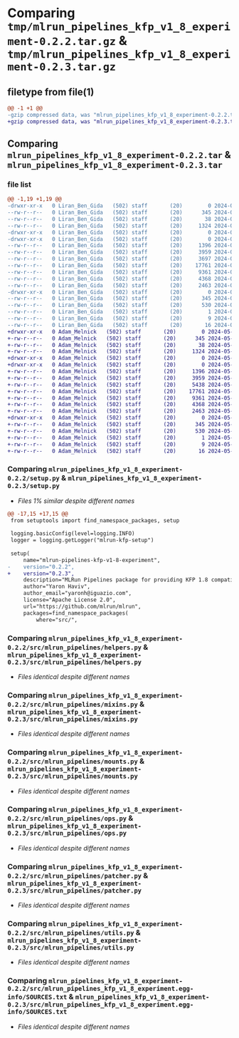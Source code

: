 # Comparing `tmp/mlrun_pipelines_kfp_v1_8_experiment-0.2.2.tar.gz` & `tmp/mlrun_pipelines_kfp_v1_8_experiment-0.2.3.tar.gz`

## filetype from file(1)

```diff
@@ -1 +1 @@
-gzip compressed data, was "mlrun_pipelines_kfp_v1_8_experiment-0.2.2.tar", last modified: Wed May 15 20:16:49 2024, max compression
+gzip compressed data, was "mlrun_pipelines_kfp_v1_8_experiment-0.2.3.tar", last modified: Mon May 20 13:41:04 2024, max compression
```

## Comparing `mlrun_pipelines_kfp_v1_8_experiment-0.2.2.tar` & `mlrun_pipelines_kfp_v1_8_experiment-0.2.3.tar`

### file list

```diff
@@ -1,19 +1,19 @@
-drwxr-xr-x   0 Liran_Ben_Gida   (502) staff       (20)        0 2024-05-15 20:16:49.352038 mlrun_pipelines_kfp_v1_8_experiment-0.2.2/
--rw-r--r--   0 Liran_Ben_Gida   (502) staff       (20)      345 2024-05-15 20:16:49.347912 mlrun_pipelines_kfp_v1_8_experiment-0.2.2/PKG-INFO
--rw-r--r--   0 Liran_Ben_Gida   (502) staff       (20)       38 2024-05-15 20:16:49.352148 mlrun_pipelines_kfp_v1_8_experiment-0.2.2/setup.cfg
--rw-r--r--   0 Liran_Ben_Gida   (502) staff       (20)     1324 2024-05-15 20:13:34.000000 mlrun_pipelines_kfp_v1_8_experiment-0.2.2/setup.py
-drwxr-xr-x   0 Liran_Ben_Gida   (502) staff       (20)        0 2024-05-15 20:16:49.304436 mlrun_pipelines_kfp_v1_8_experiment-0.2.2/src/
-drwxr-xr-x   0 Liran_Ben_Gida   (502) staff       (20)        0 2024-05-15 20:16:49.313725 mlrun_pipelines_kfp_v1_8_experiment-0.2.2/src/mlrun_pipelines/
--rw-r--r--   0 Liran_Ben_Gida   (502) staff       (20)     1396 2024-05-15 19:52:10.000000 mlrun_pipelines_kfp_v1_8_experiment-0.2.2/src/mlrun_pipelines/helpers.py
--rw-r--r--   0 Liran_Ben_Gida   (502) staff       (20)     3959 2024-05-15 20:13:05.000000 mlrun_pipelines_kfp_v1_8_experiment-0.2.2/src/mlrun_pipelines/mixins.py
--rw-r--r--   0 Liran_Ben_Gida   (502) staff       (20)     3697 2024-05-15 20:13:05.000000 mlrun_pipelines_kfp_v1_8_experiment-0.2.2/src/mlrun_pipelines/models.py
--rw-r--r--   0 Liran_Ben_Gida   (502) staff       (20)    17761 2024-05-15 20:13:05.000000 mlrun_pipelines_kfp_v1_8_experiment-0.2.2/src/mlrun_pipelines/mounts.py
--rw-r--r--   0 Liran_Ben_Gida   (502) staff       (20)     9361 2024-05-15 20:13:54.000000 mlrun_pipelines_kfp_v1_8_experiment-0.2.2/src/mlrun_pipelines/ops.py
--rw-r--r--   0 Liran_Ben_Gida   (502) staff       (20)     4368 2024-05-15 20:13:05.000000 mlrun_pipelines_kfp_v1_8_experiment-0.2.2/src/mlrun_pipelines/patcher.py
--rw-r--r--   0 Liran_Ben_Gida   (502) staff       (20)     2463 2024-05-15 20:13:05.000000 mlrun_pipelines_kfp_v1_8_experiment-0.2.2/src/mlrun_pipelines/utils.py
-drwxr-xr-x   0 Liran_Ben_Gida   (502) staff       (20)        0 2024-05-15 20:16:49.347222 mlrun_pipelines_kfp_v1_8_experiment-0.2.2/src/mlrun_pipelines_kfp_v1_8_experiment.egg-info/
--rw-r--r--   0 Liran_Ben_Gida   (502) staff       (20)      345 2024-05-15 20:16:49.000000 mlrun_pipelines_kfp_v1_8_experiment-0.2.2/src/mlrun_pipelines_kfp_v1_8_experiment.egg-info/PKG-INFO
--rw-r--r--   0 Liran_Ben_Gida   (502) staff       (20)      530 2024-05-15 20:16:49.000000 mlrun_pipelines_kfp_v1_8_experiment-0.2.2/src/mlrun_pipelines_kfp_v1_8_experiment.egg-info/SOURCES.txt
--rw-r--r--   0 Liran_Ben_Gida   (502) staff       (20)        1 2024-05-15 20:16:49.000000 mlrun_pipelines_kfp_v1_8_experiment-0.2.2/src/mlrun_pipelines_kfp_v1_8_experiment.egg-info/dependency_links.txt
--rw-r--r--   0 Liran_Ben_Gida   (502) staff       (20)        9 2024-05-15 20:16:49.000000 mlrun_pipelines_kfp_v1_8_experiment-0.2.2/src/mlrun_pipelines_kfp_v1_8_experiment.egg-info/requires.txt
--rw-r--r--   0 Liran_Ben_Gida   (502) staff       (20)       16 2024-05-15 20:16:49.000000 mlrun_pipelines_kfp_v1_8_experiment-0.2.2/src/mlrun_pipelines_kfp_v1_8_experiment.egg-info/top_level.txt
+drwxr-xr-x   0 Adam_Melnick   (502) staff       (20)        0 2024-05-20 13:41:04.220852 mlrun_pipelines_kfp_v1_8_experiment-0.2.3/
+-rw-r--r--   0 Adam_Melnick   (502) staff       (20)      345 2024-05-20 13:41:04.220202 mlrun_pipelines_kfp_v1_8_experiment-0.2.3/PKG-INFO
+-rw-r--r--   0 Adam_Melnick   (502) staff       (20)       38 2024-05-20 13:41:04.220922 mlrun_pipelines_kfp_v1_8_experiment-0.2.3/setup.cfg
+-rw-r--r--   0 Adam_Melnick   (502) staff       (20)     1324 2024-05-20 13:39:38.000000 mlrun_pipelines_kfp_v1_8_experiment-0.2.3/setup.py
+drwxr-xr-x   0 Adam_Melnick   (502) staff       (20)        0 2024-05-20 13:41:04.181364 mlrun_pipelines_kfp_v1_8_experiment-0.2.3/src/
+drwxr-xr-x   0 Adam_Melnick   (502) staff       (20)        0 2024-05-20 13:41:04.210904 mlrun_pipelines_kfp_v1_8_experiment-0.2.3/src/mlrun_pipelines/
+-rw-r--r--   0 Adam_Melnick   (502) staff       (20)     1396 2024-05-20 10:44:01.000000 mlrun_pipelines_kfp_v1_8_experiment-0.2.3/src/mlrun_pipelines/helpers.py
+-rw-r--r--   0 Adam_Melnick   (502) staff       (20)     3959 2024-05-20 10:44:01.000000 mlrun_pipelines_kfp_v1_8_experiment-0.2.3/src/mlrun_pipelines/mixins.py
+-rw-r--r--   0 Adam_Melnick   (502) staff       (20)     5438 2024-05-20 13:39:38.000000 mlrun_pipelines_kfp_v1_8_experiment-0.2.3/src/mlrun_pipelines/models.py
+-rw-r--r--   0 Adam_Melnick   (502) staff       (20)    17761 2024-05-20 10:44:01.000000 mlrun_pipelines_kfp_v1_8_experiment-0.2.3/src/mlrun_pipelines/mounts.py
+-rw-r--r--   0 Adam_Melnick   (502) staff       (20)     9361 2024-05-20 10:44:01.000000 mlrun_pipelines_kfp_v1_8_experiment-0.2.3/src/mlrun_pipelines/ops.py
+-rw-r--r--   0 Adam_Melnick   (502) staff       (20)     4368 2024-05-20 10:44:01.000000 mlrun_pipelines_kfp_v1_8_experiment-0.2.3/src/mlrun_pipelines/patcher.py
+-rw-r--r--   0 Adam_Melnick   (502) staff       (20)     2463 2024-05-20 10:44:01.000000 mlrun_pipelines_kfp_v1_8_experiment-0.2.3/src/mlrun_pipelines/utils.py
+drwxr-xr-x   0 Adam_Melnick   (502) staff       (20)        0 2024-05-20 13:41:04.219446 mlrun_pipelines_kfp_v1_8_experiment-0.2.3/src/mlrun_pipelines_kfp_v1_8_experiment.egg-info/
+-rw-r--r--   0 Adam_Melnick   (502) staff       (20)      345 2024-05-20 13:41:04.000000 mlrun_pipelines_kfp_v1_8_experiment-0.2.3/src/mlrun_pipelines_kfp_v1_8_experiment.egg-info/PKG-INFO
+-rw-r--r--   0 Adam_Melnick   (502) staff       (20)      530 2024-05-20 13:41:04.000000 mlrun_pipelines_kfp_v1_8_experiment-0.2.3/src/mlrun_pipelines_kfp_v1_8_experiment.egg-info/SOURCES.txt
+-rw-r--r--   0 Adam_Melnick   (502) staff       (20)        1 2024-05-20 13:41:04.000000 mlrun_pipelines_kfp_v1_8_experiment-0.2.3/src/mlrun_pipelines_kfp_v1_8_experiment.egg-info/dependency_links.txt
+-rw-r--r--   0 Adam_Melnick   (502) staff       (20)        9 2024-05-20 13:41:04.000000 mlrun_pipelines_kfp_v1_8_experiment-0.2.3/src/mlrun_pipelines_kfp_v1_8_experiment.egg-info/requires.txt
+-rw-r--r--   0 Adam_Melnick   (502) staff       (20)       16 2024-05-20 13:41:04.000000 mlrun_pipelines_kfp_v1_8_experiment-0.2.3/src/mlrun_pipelines_kfp_v1_8_experiment.egg-info/top_level.txt
```

### Comparing `mlrun_pipelines_kfp_v1_8_experiment-0.2.2/setup.py` & `mlrun_pipelines_kfp_v1_8_experiment-0.2.3/setup.py`

 * *Files 1% similar despite different names*

```diff
@@ -17,15 +17,15 @@
 from setuptools import find_namespace_packages, setup
 
 logging.basicConfig(level=logging.INFO)
 logger = logging.getLogger("mlrun-kfp-setup")
 
 setup(
     name="mlrun-pipelines-kfp-v1-8-experiment",
-    version="0.2.2",
+    version="0.2.3",
     description="MLRun Pipelines package for providing KFP 1.8 compatibility",
     author="Yaron Haviv",
     author_email="yaronh@iguazio.com",
     license="Apache License 2.0",
     url="https://github.com/mlrun/mlrun",
     packages=find_namespace_packages(
         where="src/",
```

### Comparing `mlrun_pipelines_kfp_v1_8_experiment-0.2.2/src/mlrun_pipelines/helpers.py` & `mlrun_pipelines_kfp_v1_8_experiment-0.2.3/src/mlrun_pipelines/helpers.py`

 * *Files identical despite different names*

### Comparing `mlrun_pipelines_kfp_v1_8_experiment-0.2.2/src/mlrun_pipelines/mixins.py` & `mlrun_pipelines_kfp_v1_8_experiment-0.2.3/src/mlrun_pipelines/mixins.py`

 * *Files identical despite different names*

### Comparing `mlrun_pipelines_kfp_v1_8_experiment-0.2.2/src/mlrun_pipelines/mounts.py` & `mlrun_pipelines_kfp_v1_8_experiment-0.2.3/src/mlrun_pipelines/mounts.py`

 * *Files identical despite different names*

### Comparing `mlrun_pipelines_kfp_v1_8_experiment-0.2.2/src/mlrun_pipelines/ops.py` & `mlrun_pipelines_kfp_v1_8_experiment-0.2.3/src/mlrun_pipelines/ops.py`

 * *Files identical despite different names*

### Comparing `mlrun_pipelines_kfp_v1_8_experiment-0.2.2/src/mlrun_pipelines/patcher.py` & `mlrun_pipelines_kfp_v1_8_experiment-0.2.3/src/mlrun_pipelines/patcher.py`

 * *Files identical despite different names*

### Comparing `mlrun_pipelines_kfp_v1_8_experiment-0.2.2/src/mlrun_pipelines/utils.py` & `mlrun_pipelines_kfp_v1_8_experiment-0.2.3/src/mlrun_pipelines/utils.py`

 * *Files identical despite different names*

### Comparing `mlrun_pipelines_kfp_v1_8_experiment-0.2.2/src/mlrun_pipelines_kfp_v1_8_experiment.egg-info/SOURCES.txt` & `mlrun_pipelines_kfp_v1_8_experiment-0.2.3/src/mlrun_pipelines_kfp_v1_8_experiment.egg-info/SOURCES.txt`

 * *Files identical despite different names*

